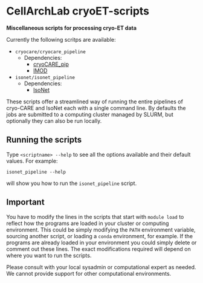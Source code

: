 # CellArchLab cryoET-scripts
**Miscellaneous scripts for processing cryo-ET data**

Currently the following scritps are available:

* `cryocare/cryocare_pipeline`
  - Dependencies:
    - [cryoCARE_pip](https://github.com/juglab/cryoCARE_pip)
    - [IMOD](https://bio3d.colorado.edu/imod/)
* `isonet/isonet_pipeline`
  - Dependencies:
    - [IsoNet](https://github.com/IsoNet-cryoET/IsoNet)

These scripts offer a streamlined way of running the entire pipelines of cryo-CARE and IsoNet each with a single command line. By defaults the jobs are submitted to a computing cluster managed by SLURM, but optionally they can also be run locally.

## Running the scripts ##
Type `<scriptname> --help` to see all the options available and their default values. For example:
```
isonet_pipeline --help
```
will show you how to run the `isonet_pipeline` script.

## Important ##
You have to modify the lines in the scripts that start with `module load` to reflect how the programs are loaded in your cluster or computing environment. This could be simply modifying the `PATH` environment variable, sourcing another script, or loading a `conda` environment, for example. If the programs are already loaded in your environment you could simply delete or comment out these lines. The exact modifications required will depend on where you want to run the scripts.

Please consult with your local sysadmin or computational expert as needed. We cannot provide support for other computational environments.
